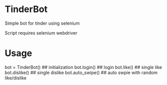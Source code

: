 # TinderBot
Simple bot for tinder using selenium

Script requires selenium webdriver

# Usage 
bot = TinderBot() ## initialization
bot.login() ## login 
bot.like() ## single like
bot.dislike() ## single dislike
bot.auto_swipe() ## auto swpie with random like/dislike
